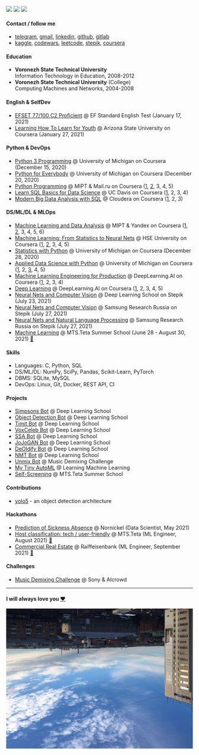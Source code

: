 
![](https://komarev.com/ghpvc/?username=vaaliferov&color=green)
![](https://img.shields.io/github/followers/vaaliferov?style=social)
![](https://img.shields.io/github/stars/vaaliferov?style=social)

#### Contact / follow me
* [telegram](https://t.me/vaaliferov), 
[gmail](mailto:vaaliferov@gmail.com), [linkedin](https://www.linkedin.com/in/vaaliferov), [github](https://github.com/vaaliferov), [gitlab](https://gitlab.com/vaaliferov)
* [kaggle](https://www.kaggle.com/valentinaliferov), [codewars](https://www.codewars.com/users/vaaliferov), [leetcode](https://leetcode.com/vaaliferov), [stepik](https://stepik.org/users/313008459), [coursera](https://www.coursera.org/user/479f5528aa860afe28b9cf0b753fd180)

#### Education
* **Voronezh State Technical University**  
Information Technology in Education, 2008-2012  
* **Voronezh State Technical University** (College)  
Computing Machines and Networks, 2004-2008  

#### English & SelfDev
* [EFSET 77/100 C2 Proficient](https://www.efset.org/cert/k2nzen) @ EF Standard English Test (January 17, 2021)
* [Learning How To Learn for Youth](https://coursera.org/share/36600205deb7c2f1451f36c1ff27f142) @ Arizona State University on Coursera (January 27, 2021)

#### Python & DevOps
* [Python 3 Programming](https://coursera.org/share/15cfb0a65112f00710402f976285d971) @ University of Michigan on Coursera (December 15, 2020)
* [Python for Everybody](https://coursera.org/share/b81fb0327d0fb6b1a22b1955fb545d0d) @ University of Michigan on Coursera (December 20, 2020)
* [Python Programming](https://www.coursera.org/specializations/programming-in-python) @ MIPT & Mail.ru on Coursera ([1](https://coursera.org/share/25ebe255ef1f76fbc199dec43d664296), [2](https://coursera.org/share/4853201bdd4df854b7034f404d896c50), 3, 4, 5)
* [Learn SQL Basics for Data Science](https://www.coursera.org/specializations/learn-sql-basics-data-science) @ UC Davis on Coursera ([1](https://coursera.org/share/3c2364cdcbb990fabb3c2d8cd5712ac9), 2, 3, 4)
* [Modern Big Data Analysis with SQL](https://www.coursera.org/specializations/cloudera-big-data-analysis-sql) @ Cloudera on Coursera ([1](https://coursera.org/share/c653a2c1ae42c4ac3694b31a07d7c28b), 2, 3)

#### DS/ML/DL & MLOps
* [Machine Learning and Data Analysis](https://www.coursera.org/specializations/machine-learning-data-analysis) @ MIPT & Yandex on Coursera ([1](https://coursera.org/share/5858bede591b53268f52cc0475cc6753), [2](https://coursera.org/share/06d0928f9daf58ec5ff94971fc920b0b), 3, 4, 5, 6)
* [Machine Learning: From Statistics to Neural Nets](https://www.coursera.org/specializations/machine-learning-from-statistics-to-neural-networks) @ HSE University on Coursera ([1](https://coursera.org/share/e3551625dcda0c8383d3f782767bbbdc), [2](https://coursera.org/share/a1a57bb622b71103273d6023a50d0194), 3, 4, 5)
* [Statistics with Python](https://coursera.org/share/50d4faae3e4c02774267f7a2c4daaf9a) @ University of Michigan on Coursera (December 28, 2020)
* [Applied Data Science with Python](https://www.coursera.org/specializations/data-science-python) @ University of Michigan on Coursera ([1](https://coursera.org/share/105a641bd2f6047f4f27640d70e7ff1c), 2, [3](https://coursera.org/share/0152c44921662db97f9b4ee0cf67c374), 4, 5)
* [Machine Learning Engineering for Production](https://www.coursera.org/specializations/machine-learning-engineering-for-production-mlops) @ DeepLearning.AI on Coursera ([1](https://coursera.org/share/39651f47cecf35cce321c70f2850829c), 2, 3, 4)
* [Deep Learning](https://www.coursera.org/specializations/deep-learning) @ DeepLearning.AI on Coursera ([1](https://coursera.org/share/bbef9f064940cde68053ee0ff99faf8e), 2, 3, 4, 5)
* [Neural Nets and Computer Vision](certificates/dls_advanced_summer_2021.pdf) @ Deep Learning School on Stepik (July 23, 2021)
* [Neural Nets and Computer Vision](https://stepik.org/cert/1038176) @ Samsung Research Russia on Stepik (July 27, 2021)
* [Neural Nets and Natural Language Processing](https://stepik.org/cert/1041945) @ Samsung Research Russia on Stepik (July 27, 2021)
* [Machine Learning](certificates/mts_teta_school.pdf) @ MTS.Teta Summer School (June 28 - August 30, 2021) [:link:](https://www.teta.mts.ru/#mach)

#### Skills
* Languages: C, Python, SQL
* DS/ML/DL:  NumPy, SciPy, Pandas, Scikit-Learn, PyTorch
* DBMS:      SQLite, MySQL
* DevOps:    Linux, Git, Docker, REST API, CI

#### Projects
* [Simpsons Bot](https://github.com/vaaliferov/practice/tree/master/075a_simpsons) @ Deep Learning School
* [Object Detection Bot](https://github.com/vaaliferov/practice/tree/master/083a_object_detection) @ Deep Learning School
* [Timit Bot](https://github.com/vaaliferov/practice/tree/master/108_timit_bot) @ Deep Learning School
* [VoxCeleb Bot](https://github.com/vaaliferov/practice/tree/master/107_voxceleb_bot) @ Deep Learning School
* [SSA Bot](https://github.com/vaaliferov/practice/tree/master/109_ssa_bot) @ Deep Learning School
* [JoJoGAN Bot](https://github.com/vaaliferov/practice/tree/master/117_jojo_gan) @ Deep Learning School
* [DeOldify Bot](https://github.com/vaaliferov/practice/tree/master/121_deoldify_bot) @ Deep Learning School
* [NMT Bot](https://github.com/vaaliferov/practice/tree/master/119_dls2_nmt) @ Deep Learning School
* [Unmix Bot](https://github.com/vaaliferov/practice/tree/master/088a_unmix) @ Music Demixing Challenge
* [My Tiny AutoML](https://github.com/vaaliferov/practice/tree/master/087a_my_tiny_automl) @ Learning Machine Learning
* [Self-Screening](https://github.com/vaaliferov/paranormal) @ MTS.Teta Summer School

#### Contributions
* [yolo5](https://github.com/ultralytics/yolov5) - an object detection architecture

#### Hackathons
* [Prediction of Sickness Absence](https://nnhackathon.ru) @ Nornickel (Data Scientist, May 2021)
* [Host classification: tech / user-friendly](certificates/mts_teta_hack.pdf) @ MTS.Teta (ML Engineer, August 2021) [:link:](https://edtech17.notion.site/2021-c23a63bbc7fc4003adc01e3c2fe85018)
* [Commercial Real Estate](certificates/raifhack.pdf) @ Raiffeisenbank (ML Engineer, September 2021) [:link:](https://raifhack.ru)

#### Challenges
* [Music Demixing Challenge](https://www.aicrowd.com/challenges/music-demixing-challenge-ismir-2021/) @ Sony & AIcrowd
-----------------------
#### I will always love you [❤️](pics/1.jpg)
![Alt Text](pics/2.jpg)
